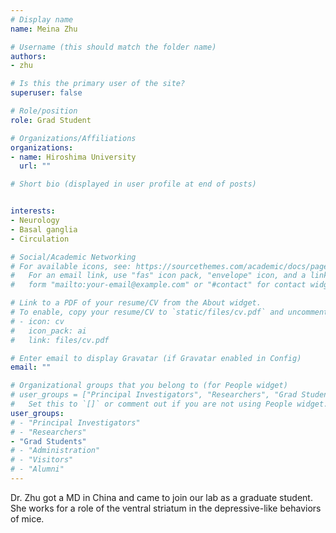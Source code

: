 ```yaml
---
# Display name
name: Meina Zhu

# Username (this should match the folder name)
authors:
- zhu

# Is this the primary user of the site?
superuser: false

# Role/position
role: Grad Student

# Organizations/Affiliations
organizations:
- name: Hiroshima University
  url: ""

# Short bio (displayed in user profile at end of posts)


interests:
- Neurology
- Basal ganglia
- Circulation

# Social/Academic Networking
# For available icons, see: https://sourcethemes.com/academic/docs/page-builder/#icons
#   For an email link, use "fas" icon pack, "envelope" icon, and a link in the
#   form "mailto:your-email@example.com" or "#contact" for contact widget.

# Link to a PDF of your resume/CV from the About widget.
# To enable, copy your resume/CV to `static/files/cv.pdf` and uncomment the lines below.
# - icon: cv
#   icon_pack: ai
#   link: files/cv.pdf

# Enter email to display Gravatar (if Gravatar enabled in Config)
email: ""

# Organizational groups that you belong to (for People widget)
# user_groups = ["Principal Investigators", "Researchers", "Grad Students", "Administration", "Visitors", "Alumni"]
#   Set this to `[]` or comment out if you are not using People widget.
user_groups:
# - "Principal Investigators"
# - "Researchers"
- "Grad Students"
# - "Administration"
# - "Visitors"
# - "Alumni"
---
```


Dr. Zhu got a MD in China and came to join our lab as a graduate student. She works for a role of the ventral striatum in the depressive-like behaviors of mice.
